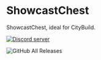 # ShowcastChest
ShowcastChest, ideal for CityBuild.

<a href="https://stimomc.de/discord"><img src="https://discordapp.com/api/guilds/664707991974576137/embed.png" alt="Discord server"/></a>

![GitHub All Releases](https://img.shields.io/github/downloads/xxarox/showcastchest/total)
